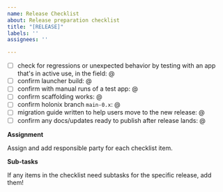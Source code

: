 ```yaml
---
name: Release Checklist
about: Release preparation checklist
title: "[RELEASE]"
labels: ''
assignees: ''

---
```


- [ ] check for regressions or unexpected behavior by testing with an app that's in active use, in the field: @
- [ ] confirm launcher build: @
- [ ] confirm with manual runs of a test app: @
- [ ] confirm scaffolding works: @
- [ ] confirm holonix branch `main-0.x`: @
- [ ] migration guide written to help users move to the new release: @
- [ ] confirm any docs/updates ready to publish after release lands: @ 

**Assignment**

Assign and add responsible party for each checklist item.

**Sub-tasks**

If any items in the checklist need subtasks for the specific release, add them!
